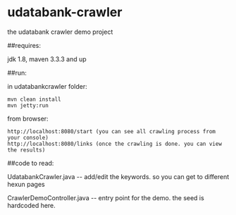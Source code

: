 # udatabank-crawler
the udatabank crawler demo project

##requires:

  jdk 1.8, maven 3.3.3 and up

##run:

  in udatabankcrawler folder:

    mvn clean install
    mvn jetty:run
  
  from browser:

    http://localhost:8080/start (you can see all crawling process from your console)
    http://localhost:8080/links (once the crawling is done. you can view the results)
    
##code to read:

  UdatabankCrawler.java  -- add/edit the keywords. so you can get to different hexun pages
  
  CrawlerDemoController.java -- entry point for the demo. the seed is hardcoded here.
